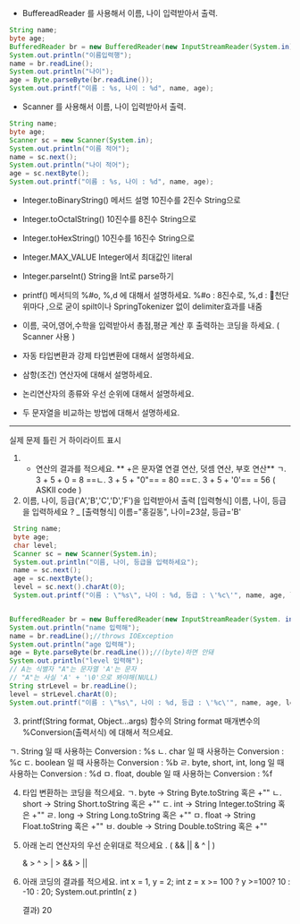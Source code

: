 - BuffereadReader 를 사용해서 이름, 나이 입력받아서 출력.
```java
String name;  
byte age;  
BufferedReader br = new BufferedReader(new InputStreamReader(System.in));  
System.out.println("이름입력행");  
name = br.readLine();  
System.out.println("나이");  
age = Byte.parseByte(br.readLine());  
System.out.printf("이름 : %s, 나이 : %d", name, age);
```
- Scanner 를 사용해서 이름, 나이 입력받아서 출력.
```java
String name;  
byte age;  
Scanner sc = new Scanner(System.in);  
System.out.println("이름 적어");  
name = sc.next();  
System.out.println("나이 적어");  
age = sc.nextByte();  
System.out.printf("이름 : %s, 나이 : %d", name, age);
```
- Integer.toBinaryString() 메서드 설명
	10진수를 2진수 String으로
- Integer.toOctalString()
	10진수를 8진수 String으로
- Integer.toHexString()
	10진수를 16진수 String으로
- Integer.MAX_VALUE
	Integer에서 최대값인 literal
- Integer.parseInt()
	String을 Int로 parse하기

- printf() 메서듸의 %#o, %,d 에 대해서 설명하세요.
	%\#o : 8진수로, %,d : 천단위마다 ,으로 굳이 spilt이나 SpringTokenizer 없이 delimiter효과를 내줌

- 이름, 국어,영어,수학을 입력받아서 총점,평균 계산 후 출력하는 코딩을 하세요. ( Scanner 사용 )
	

- 자동 타입변환과 강제 타입변환에 대해서 설명하세요. 
- 삼항(조건) 연산자에 대해서 설명하세요. 
- 논리연산자의 종류와 우선 순위에 대해서 설명하세요.

- 두 문자열을 비교하는 방법에 대해서 설명하세요. 
- ---
실제 문제
틀린 거 하이라이트 표시
1.  + 연산의 결과를 적으세요.  ** +은 문자열 연결 연산, 덧셈 연산, 부호 연산**
   ㄱ. 3 + 5 + 0     = 8
   ==ㄴ. 3 + 5 + "0"==  = 80
   ==ㄷ. 3 + 5 + '0'==    = 56 ( ASKII code )
2. 이름, 나이, 등급('A','B','C','D','F')을 입력받아서 출력
  \[입력형식]
  이름, 나이, 등급을 입력하세요 ? _ 
  \[출력형식]
  이름="홍길동", 나이=23살, 등급='B'
  
 ```java
  String name;  
  byte age;  
  char level;  
  Scanner sc = new Scanner(System.in);  
  System.out.println("이름, 나이, 등급을 입력하세요");  
  name = sc.next();  
  age = sc.nextByte();  
  level = sc.next().charAt(0);  
  System.out.printf("이름 : \"%s\", 나이 : %d, 등급 : \'%c\'", name, age, level); 


BufferedReader br = new BufferedReader(new InputStreamReader(System. in));
System.out.println("name 입력해");
name = br.readLine();//throws IOException
System.out.println("age 입력해");
age = Byte.parseByte(br.readLine());//(byte)하면 안돼
System.out.println("level 입력해");
// A는 식별자 "A"는 문자열 'A'는 문자
// "A"는 사실 'A' + '\0'으로 봐야해(NULL)
String strLevel = br.readLine();
level = strLevel.charAt(0);
System.out.printf("이름 : \"%s\", 나이 : %d, 등급 : \'%c\'", name, age, level);
``` 

3. printf(String format, Object...args) 함수의 String format 매개변수의 
      %Conversion(출력서식) 에 대해서 적으세요. 
      
  ㄱ. String 일 때 사용하는 Conversion :   %s
  ㄴ. char 일 때 사용하는 Conversion   :    %c
  ㄷ. boolean 일 때 사용하는 Conversion : %b
  ㄹ. byte, short, int, long 일 때 사용하는 Conversion :   %d
  ㅁ. float, double 일 때 사용하는 Conversion :  %f

4. 타입 변환하는 코딩을 적으세요.
  ㄱ. byte -> String        Byte.toString 혹은 +""
  ㄴ. short -> String       Short.toString 혹은 +""
  ㄷ. int -> String          Integer.toString 혹은 +""
  ㄹ. long -> String        Long.toString 혹은 +""
  ㅁ. float -> String        Float.toString 혹은 +""
  ㅂ. double -> String    Double.toString 혹은 +""

5. 아래 논리 연산자의 우선 순위대로 적으세요 . 
   ( && || & ^ | )
     
	& > ^ > | >  &&   > ||

6. 아래 코딩의 결과를 적으세요. 
	int x = 1, y = 2;
	int z = x >= 100 ? y >=100? 10 : -10 :  20;
	System.out.println( z )  
        
	결과) 20
      